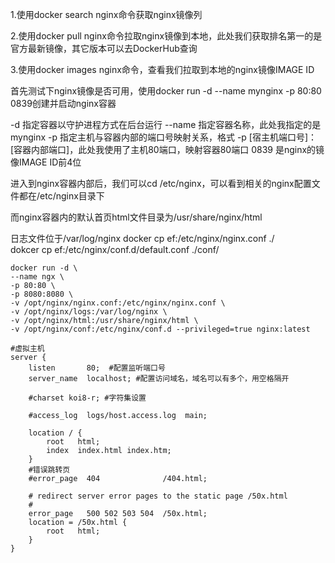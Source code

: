 1.使用docker search nginx命令获取nginx镜像列

2.使用docker pull nginx命令拉取nginx镜像到本地，此处我们获取排名第一的是官方最新镜像，其它版本可以去DockerHub查询

3.使用docker images nginx命令，查看我们拉取到本地的nginx镜像IMAGE ID

首先测试下nginx镜像是否可用，使用docker run -d --name mynginx -p 80:80 0839创建并启动nginx容器

-d 指定容器以守护进程方式在后台运行
--name 指定容器名称，此处我指定的是mynginx
-p 指定主机与容器内部的端口号映射关系，格式 -p
[宿主机端口号]：[容器内部端口]，此处我使用了主机80端口，映射容器80端口
0839 是nginx的镜像IMAGE ID前4位

进入到nginx容器内部后，我们可以cd /etc/nginx，可以看到相关的nginx配置文件都在/etc/nginx目录下

而nginx容器内的默认首页html文件目录为/usr/share/nginx/html

日志文件位于/var/log/nginx
docker cp ef:/etc/nginx/nginx.conf ./        
dokcer cp ef:/etc/nginx/conf.d/default.conf ./conf/

```shell script
docker run -d \
--name ngx \
-p 80:80 \
-p 8080:8080 \
-v /opt/nginx/nginx.conf:/etc/nginx/nginx.conf \
-v /opt/nginx/logs:/var/log/nginx \
-v /opt/nginx/html:/usr/share/nginx/html \
-v /opt/nginx/conf:/etc/nginx/conf.d --privileged=true nginx:latest
```

```shell script
#虚拟主机
server {
    listen       80;  #配置监听端口号
    server_name  localhost; #配置访问域名，域名可以有多个，用空格隔开

    #charset koi8-r; #字符集设置

    #access_log  logs/host.access.log  main;

    location / {
        root   html;
        index  index.html index.htm;
    }
    #错误跳转页
    #error_page  404              /404.html; 

    # redirect server error pages to the static page /50x.html
    #
    error_page   500 502 503 504  /50x.html;
    location = /50x.html {
        root   html;
    }
}
```